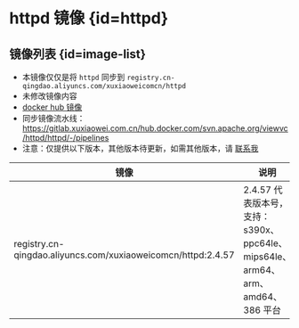 # httpd 镜像 {id=httpd}

## 镜像列表 {id=image-list}

- 本镜像仅仅是将 `httpd` 同步到 `registry.cn-qingdao.aliyuncs.com/xuxiaoweicomcn/httpd`
- 未修改镜像内容
- [docker hub 镜像](https://hub.docker.com/_/httpd)
- 同步镜像流水线：https://gitlab.xuxiaowei.com.cn/hub.docker.com/svn.apache.org/viewvc/httpd/httpd/-/pipelines
- 注意：仅提供以下版本，其他版本待更新，如需其他版本，请 [联系我](../../../guide/website.md)

| 镜像                                                           | 说明                                                            |
|--------------------------------------------------------------|---------------------------------------------------------------|
| registry.cn-qingdao.aliyuncs.com/xuxiaoweicomcn/httpd:2.4.57 | 2.4.57 代表版本号，支持：s390x、ppc64le、mips64le、arm64、arm、amd64、386 平台 |

<style>

._image_registry_cn-qingdao_aliyuncs_com_xuxiaoweicomcn_httpd table tr th:nth-child(1), 
._image_registry_cn-qingdao_aliyuncs_com_xuxiaoweicomcn_httpd table tr td:nth-child(1) {
    min-width: 445px;
}

._image_registry_cn-qingdao_aliyuncs_com_xuxiaoweicomcn_httpd table tr th:nth-child(2), 
._image_registry_cn-qingdao_aliyuncs_com_xuxiaoweicomcn_httpd table tr td:nth-child(2) {
    min-width: 610px;
}

</style>
